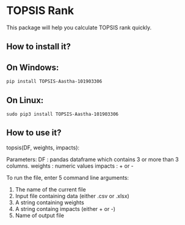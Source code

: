 # TOPSIS Rank 

This package will help you calculate TOPSIS rank quickly.

## How to install it?

## On Windows:

```
pip install TOPSIS-Aastha-101903306
```

## On Linux:

```
sudo pip3 install TOPSIS-Aastha-101903306
```

## How to use it?

topsis(DF, weights, impacts):

Parameters:
    DF : pandas dataframe which contains 3 or more than 3 columns. 
    weights : numeric values 
    impacts : + or - 

To run the file, enter 5 command line arguments:
1. The name of the current file
2. Input file containing data (either .csv or .xlsx)
3. A string containing weights
4. A string containg impacts (either + or -)
5. Name of output file

     


